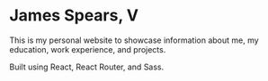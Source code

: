 # James Spears, V

This is my personal website to showcase information about me, my education, work experience, and projects.

Built using React, React Router, and Sass.
